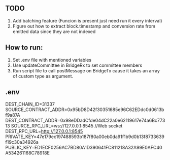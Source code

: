 ## TODO
1. Add batching feature (Funcion is present just need run it every interval)
2. Figure out how to extract block.timestamp and conversion rate from emitted data since they are not indexed

## How to run:
1. Set .env file with mentioned variables
2. Use updateCommittee in BridgeRx to set committee members
3. Run script file to call postMessage on BridgeTx cause it takes an array of custom type as argument.

## .env
DEST_CHAIN_ID=31337
SOURCE_CONTRACT_ADDR=0x95bD8D42f30351685e96C62EDdc0d0613bf9a87A
DEST_CONTRACT_ADDR=0x98eDDadCfde04dC22a0e62119617e74a6Bc77313
SOURCE_RPC_URL=ws://127.0.0.1:8545 //Web socket
DEST_RPC_URL=http://127.0.0.1:8545
PRIVATE_KEY=47e179ec197488593b187f80a00eb0da91f1b9d0b13f8733639f19c30a34926a
PUBLIC_KEY=ED1ECF0256AC7BD80A1D390641FC811218A32A99E0AFC40A534261168C78918E